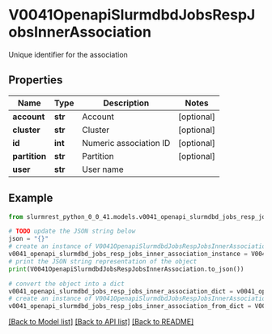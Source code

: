 # V0041OpenapiSlurmdbdJobsRespJobsInnerAssociation

Unique identifier for the association

## Properties

Name | Type | Description | Notes
------------ | ------------- | ------------- | -------------
**account** | **str** | Account | [optional] 
**cluster** | **str** | Cluster | [optional] 
**id** | **int** | Numeric association ID | [optional] 
**partition** | **str** | Partition | [optional] 
**user** | **str** | User name | 

## Example

```python
from slurmrest_python_0_0_41.models.v0041_openapi_slurmdbd_jobs_resp_jobs_inner_association import V0041OpenapiSlurmdbdJobsRespJobsInnerAssociation

# TODO update the JSON string below
json = "{}"
# create an instance of V0041OpenapiSlurmdbdJobsRespJobsInnerAssociation from a JSON string
v0041_openapi_slurmdbd_jobs_resp_jobs_inner_association_instance = V0041OpenapiSlurmdbdJobsRespJobsInnerAssociation.from_json(json)
# print the JSON string representation of the object
print(V0041OpenapiSlurmdbdJobsRespJobsInnerAssociation.to_json())

# convert the object into a dict
v0041_openapi_slurmdbd_jobs_resp_jobs_inner_association_dict = v0041_openapi_slurmdbd_jobs_resp_jobs_inner_association_instance.to_dict()
# create an instance of V0041OpenapiSlurmdbdJobsRespJobsInnerAssociation from a dict
v0041_openapi_slurmdbd_jobs_resp_jobs_inner_association_from_dict = V0041OpenapiSlurmdbdJobsRespJobsInnerAssociation.from_dict(v0041_openapi_slurmdbd_jobs_resp_jobs_inner_association_dict)
```
[[Back to Model list]](../README.md#documentation-for-models) [[Back to API list]](../README.md#documentation-for-api-endpoints) [[Back to README]](../README.md)


